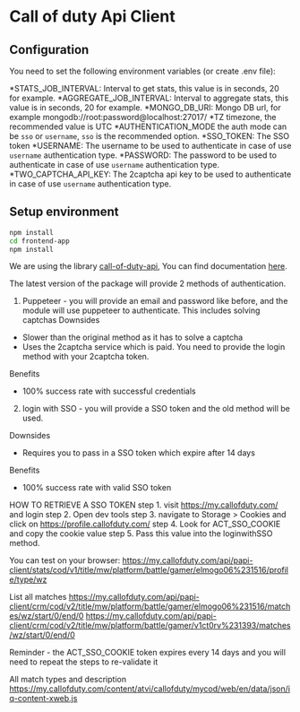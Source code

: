 # Call of duty Api Client

## Configuration

You need to set the following environment variables (or create .env file):

*STATS_JOB_INTERVAL: Interval to get stats, this value is in seconds, 20 for example.
*AGGREGATE_JOB_INTERVAL: Interval to aggregate stats, this value is in seconds, 20 for example.
*MONGO_DB_URI: Mongo DB url, for example mongodb://root:password@localhost:27017/
*TZ timezone, the recommended value is UTC
*AUTHENTICATION_MODE the auth mode can be `sso` or `username`, `sso` is the recommended option.
*SSO_TOKEN: The SSO token
*USERNAME: The username to be used to authenticate in case of use `username` authentication type.
*PASSWORD:  The password to be used to authenticate in case of use `username` authentication type.
*TWO_CAPTCHA_API_KEY: The 2captcha api key to be used to authenticate in case of use `username` authentication type.

## Setup environment

``` bash
npm install
cd frontend-app
npm install
```

We are using the library [call-of-duty-api](https://github.com/Lierrmm/Node-CallOfDuty), You can find documentation [here](https://lierrmm.gitbook.io/call-of-duty-api/).

The latest version of the package will provide 2 methods of authentication.

1) Puppeteer - you will provide an email and password like before, and the module will use puppeteer to authenticate. This includes solving captchas
Downsides

- Slower than the original method as it has to solve a captcha
- Uses the 2captcha service which is paid. You need to provide the login method with your 2captcha token.

Benefits

- 100% success rate with successful credentials

2) login with SSO - you will provide a SSO token and the old method will be used.

Downsides
- Requires you to pass in a SSO token which expire after 14 days

Benefits
- 100% success rate with valid SSO token

HOW TO RETRIEVE A SSO TOKEN 
step 1. visit https://my.callofduty.com/ and login
step 2. Open dev tools
step 3. navigate to Storage > Cookies and click on https://profile.callofduty.com/
step 4. Look for ACT_SSO_COOKIE and copy the cookie value
step 5. Pass this value into the loginwithSSO method.

You can test on your browser: https://my.callofduty.com/api/papi-client/stats/cod/v1/title/mw/platform/battle/gamer/elmogo06%231516/profile/type/wz

List all matches
https://my.callofduty.com/api/papi-client/crm/cod/v2/title/mw/platform/battle/gamer/elmogo06%231516/matches/wz/start/0/end/0
https://my.callofduty.com/api/papi-client/crm/cod/v2/title/mw/platform/battle/gamer/v1ct0rv%231393/matches/wz/start/0/end/0

Reminder - the ACT_SSO_COOKIE token expires every 14 days and you will need to repeat the steps to re-validate it

All match types and description
https://my.callofduty.com/content/atvi/callofduty/mycod/web/en/data/json/iq-content-xweb.js